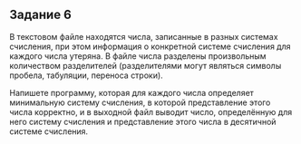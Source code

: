 ## Задание 6

В текстовом файле находятся числа, записанные в разных системах счисления, при этом информация о конкретной системе счисления для каждого числа утеряна. 
В файле числа разделены произвольным количеством разделителей (разделителями могут являться символы пробела, табуляции, переноса строки). 

Напишете программу, которая для каждого числа определяет минимальную систему счисления, в которой представление этого числа корректно, и в выходной файл выводит число, определённую для него систему счисления и представление этого числа в десятичной системе счисления.

